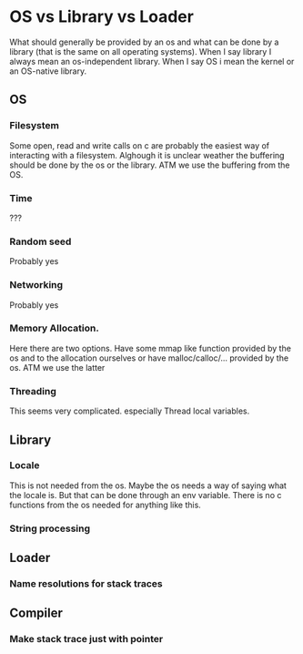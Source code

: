 # OS vs Library vs Loader
 
What should generally be provided by an os and what can be done by a library (that is the same on all operating systems). When I say library I always mean an os-independent library. When I say OS i mean the kernel or an OS-native library.

## OS

### Filesystem

Some open, read and write calls on c are probably the easiest way of interacting with a filesystem. Alghough it is unclear weather the buffering should be done by the os or the library. ATM we use the buffering from the OS.

### Time

???

### Random seed

Probably yes

### Networking

Probably yes

### Memory Allocation.

Here there are two options. Have some mmap like function provided by the os and to the allocation ourselves or have malloc/calloc/... provided by the os. ATM we use the latter

### Threading

This seems very complicated. especially Thread local variables.

## Library

### Locale

This is not needed from the os. Maybe the os needs a way of saying what the locale is. But that can be done through an env variable. There is no c functions from the os needed for anything like this.

### String processing

## Loader

### Name resolutions for stack traces

## Compiler

### Make stack trace just with pointer
